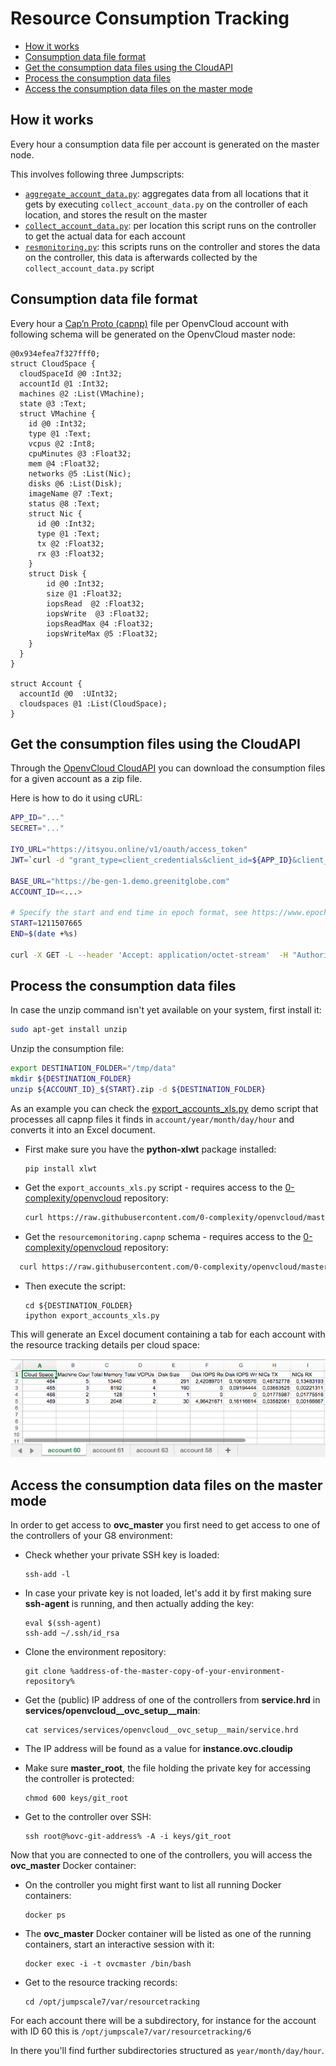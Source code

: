 # Resource Consumption Tracking

- [How it works](#jumpscripts)
- [Consumption data file format](#capnp)
- [Get the consumption data files using the CloudAPI](#curl)
- [Process the consumption data files](#process-files)
- [Access the consumption data files on the master mode](#access-files)


<a id="jumpscripts"></a>
## How it works

Every hour a consumption data file per account is generated on the master node.

This involves following three Jumpscripts:
- [`aggregate_account_data.py`](https://github.com/0-complexity/openvcloud/blob/master/libs/agent-scripts/resmonitoring/aggregate_account_data.py): aggregates data from all locations that it gets by executing `collect_account_data.py` on the controller of each location, and stores the result on the master
- [`collect_account_data.py`](https://github.com/0-complexity/openvcloud/blob/master/libs/agent-scripts/resmonitoring/collect_account_data.py): per location this script runs on the controller to get the actual data for each account
- [`resmonitoring.py`](https://github.com/0-complexity/openvcloud/blob/master/libs/agent-scripts/resmonitoring/resmonitoring.py): this scripts runs on the controller and stores the data on the controller, this data is afterwards collected by the `collect_account_data.py` script


<a id="capnp"></a>
## Consumption data file format

Every hour a [Cap’n Proto (capnp)](https://capnproto.org/) file per OpenvCloud account with following schema will be generated on the OpenvCloud master node:
```
@0x934efea7f327fff0;
struct CloudSpace {
  cloudSpaceId @0 :Int32;
  accountId @1 :Int32;
  machines @2 :List(VMachine);
  state @3 :Text;
  struct VMachine {
    id @0 :Int32;
    type @1 :Text;
    vcpus @2 :Int8;
    cpuMinutes @3 :Float32;
    mem @4 :Float32;
    networks @5 :List(Nic);
    disks @6 :List(Disk);
    imageName @7 :Text;
    status @8 :Text;
    struct Nic {
      id @0 :Int32;
      type @1 :Text;
      tx @2 :Float32;
      rx @3 :Float32;
    }
    struct Disk {
        id @0 :Int32;
        size @1 :Float32;
        iopsRead  @2 :Float32;
        iopsWrite  @3 :Float32;
        iopsReadMax @4 :Float32;
        iopsWriteMax @5 :Float32;
    }
  }
}

struct Account {
  accountId @0  :UInt32;
  cloudspaces @1 :List(CloudSpace);
}
```


<a id="curl"></a>
## Get the consumption files using the CloudAPI

Through the [OpenvCloud CloudAPI](/docs/API/README.md) you can download the consumption files for a given account as a zip file.

Here is how to do it using cURL:
```bash
APP_ID="..."
SECRET="..."

IYO_URL="https://itsyou.online/v1/oauth/access_token"
JWT=`curl -d "grant_type=client_credentials&client_id=${APP_ID}&client_secret=${SECRET}&response_type=id_token" ${IYO_URL}`

BASE_URL="https://be-gen-1.demo.greenitglobe.com"
ACCOUNT_ID=<...>

# Specify the start and end time in epoch format, see https://www.epochconverter.com/ for a converter
START=1211507665
END=$(date +%s)

curl -X GET -L --header 'Accept: application/octet-stream'  -H "Authorization: bearer $JWT" ${BASE_URL}'/restmachine/cloudapi/accounts/getConsumption?accountId='${ACCOUNT_ID}'&start='${START}'&end='${END} -o "${ACCOUNT_ID}_${START}.zip"
```

<a id="process-files"></a>
## Process the consumption data files

In case the unzip command isn't yet available on your system, first install it:
```bash
sudo apt-get install unzip
```

Unzip the consumption file:
```bash
export DESTINATION_FOLDER="/tmp/data"
mkdir ${DESTINATION_FOLDER}
unzip ${ACCOUNT_ID}_${START}.zip -d ${DESTINATION_FOLDER}
```

As an example you can check the [export_accounts_xls.py](export_accounts_xls.py) demo script that processes all capnp files it finds in `account/year/month/day/hour` and converts it into an Excel document.


- First make sure you have the **python-xlwt** package installed:
  ```shell
  pip install xlwt
  ```  

- Get the `export_accounts_xls.py` script - requires access to the [0-complexity/openvcloud](https://github.com/0-complexity/openvcloud) repository:
  ```bash
  curl https://raw.githubusercontent.com/0-complexity/openvcloud/master/docs/Monitoring/ResourceTracking/export_accounts_xls.py?$RANDOM > ${DESTINATION_FOLDER}/export_accounts_xls.py
  ```

- Get the `resourcemonitoring.capnp` schema - requires access to the [0-complexity/openvcloud](https://github.com/0-complexity/openvcloud) repository:
```bash
  curl https://raw.githubusercontent.com/0-complexity/openvcloud/master/libs/CloudscalerLibcloud/CloudscalerLibcloud/schemas/resourcemonitoring.capnp?$RANDOM > ${DESTINATION_FOLDER}/resourcemonitoring.capnp
```

- Then execute the script:
  ```shell
  cd ${DESTINATION_FOLDER}
  ipython export_accounts_xls.py
  ```

This will generate an Excel document containing a tab for each account with the resource tracking details per cloud space:

![](xls.png)


<a id="access-files"></a>
## Access the consumption data files on the master mode 

In order to get access to **ovc_master** you first need to get access to one of the controllers of your G8 environment:

- Check whether your private SSH key is loaded:
  ```shell
  ssh-add -l
  ```

- In case your private key is not loaded, let's add it by first making sure **ssh-agent** is running, and then actually adding the key:
  ```shell
  eval $(ssh-agent)
  ssh-add ~/.ssh/id_rsa
  ```

- Clone the environment repository:
  ```shell
  git clone %address-of-the-master-copy-of-your-environment-repository%
  ```

- Get the (public) IP address of one of the controllers from **service.hrd** in **services/openvcloud__ovc_setup__main**:
  ```shell
  cat services/services/openvcloud__ovc_setup__main/service.hrd
  ```

- The IP address will be found as a value for **instance.ovc.cloudip**

- Make sure **master_root**, the file holding the private key for accessing the controller is protected:
  ```shell
  chmod 600 keys/git_root
  ```

- Get to the controller over SSH:
  ```shell
  ssh root@%ovc-git-address% -A -i keys/git_root
  ```

Now that you are connected to one of the controllers, you will access the **ovc_master** Docker container:

- On the controller you might first want to list all running Docker containers:
  ```shell
  docker ps
  ```

- The **ovc_master** Docker container will be listed as one of the running containers, start an interactive session with it:
  ```shell
  docker exec -i -t ovcmaster /bin/bash
  ```

- Get to the resource tracking records:
  ```shell
  cd /opt/jumpscale7/var/resourcetracking
  ```

For each account there will be a subdirectory, for instance for the account with ID 60 this is `/opt/jumpscale7/var/resourcetracking/6`

In there you'll find further subdirectories structured as `year/month/day/hour`.
